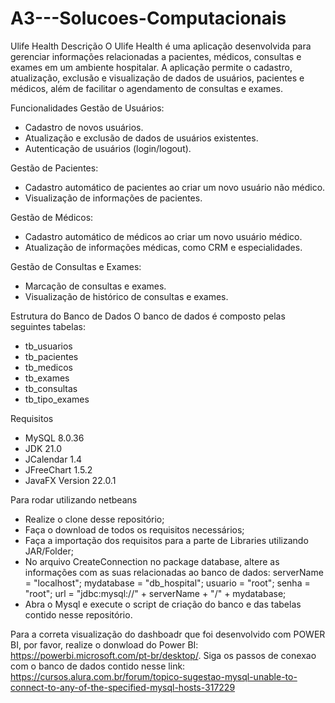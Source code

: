 # A3---Solucoes-Computacionais

Ulife Health
Descrição
O Ulife Health é uma aplicação desenvolvida para gerenciar informações relacionadas a pacientes, médicos, consultas e exames em um ambiente hospitalar. A aplicação permite o cadastro, atualização, exclusão e visualização de dados de usuários, pacientes e médicos, além de facilitar o agendamento de consultas e exames.


Funcionalidades
Gestão de Usuários:
- Cadastro de novos usuários.
- Atualização e exclusão de dados de usuários existentes.
- Autenticação de usuários (login/logout).

Gestão de Pacientes:
- Cadastro automático de pacientes ao criar um novo usuário não médico.
- Visualização de informações de pacientes.

Gestão de Médicos:
- Cadastro automático de médicos ao criar um novo usuário médico.
- Atualização de informações médicas, como CRM e especialidades.

Gestão de Consultas e Exames:
- Marcação de consultas e exames.
- Visualização de histórico de consultas e exames.

Estrutura do Banco de Dados
O banco de dados é composto pelas seguintes tabelas:

- tb_usuarios
- tb_pacientes
- tb_medicos
- tb_exames
- tb_consultas
- tb_tipo_exames


Requisitos 
- MySQL 8.0.36
- JDK 21.0
- JCalendar 1.4
- JFreeChart 1.5.2
- JavaFX Version 22.0.1


Para rodar utilizando netbeans
- Realize o clone desse repositório;
- Faça o download de todos os requisitos necessários;
- Faça a importação dos requisitos para a parte de Libraries utilizando 
JAR/Folder;
- No arquivo CreateConnection no package database, altere as informações
com as suas relacionadas ao banco de dados:
    serverName = "localhost";
    mydatabase = "db_hospital";
    usuario = "root";
    senha = "root";
    url = "jdbc:mysql://" + serverName + "/" + mydatabase;
- Abra o Mysql e execute o script de criação do banco e das tabelas contido nesse repositório.

Para a correta visualização do dashboadr que foi desenvolvido com POWER BI, por favor, realize o donwload do Power BI:
https://powerbi.microsoft.com/pt-br/desktop/.
Siga os passos de conexao com o banco de dados contido nesse link: https://cursos.alura.com.br/forum/topico-sugestao-mysql-unable-to-connect-to-any-of-the-specified-mysql-hosts-317229


